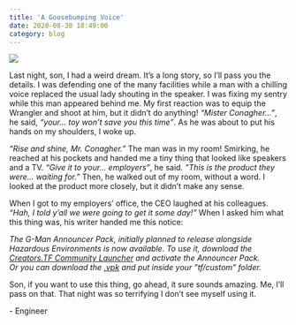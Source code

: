 ```yaml
---
title: 'A Goosebumping Voice'
date: 2020-08-30 18:49:00
category: blog
---
```


<a class="no-anim-underline" href="{{site.url}}/launcher"><img src="{{site.url}}/cdn/assets/images/blogposts/71/gmanannouncer.jpg"></a>

<p>Last night, son, I had a weird dream. It’s a long story, so I’ll pass you the details. I was defending one of the many facilities while a man with a chilling voice replaced the usual lady shouting in the speaker. I was fixing my sentry while this man appeared behind me. My first reaction was to equip the Wrangler and shoot at him, but it didn’t do anything! <i>“Mister Conagher…”</i>, he said, <i>“your… toy won’t save you this time”</i>. As he was about to put his hands on my shoulders, I woke up.</p>

<p><i>“Rise and shine, Mr. Conagher.”</i> The man was in my room! Smirking, he reached at his pockets and handed me a tiny thing that looked like speakers and a TV. <i>“Give it to your… employers”</i>, he said. <i>”This is the product they were… waiting for.”</i> Then, he walked out of my room, without a word. I looked at the product more closely, but it didn’t make any sense.</p>

<p>When I got to my employers’ office, the CEO laughed at his colleagues. <i>“Hah, I told y’all we were going to get it some day!”</i> When I asked him what this thing was, his writer handed me this notice:</p>

<p><i>The G-Man Announcer Pack, initially planned to release alongside Hazardous Environments is now available. To use it, download the <a href="{{site.url}}/launcher">Creators.TF Community Launcher</a> and activate the Announcer Pack.<br>Or you can download the <a href="https://fastdl.creators.tf/launcher/announcer/creators_tf_announcer_gman.zip" download>.vpk</a> and put inside your "tf/custom" folder.</i></p>

<p>Son, if you want to use this thing, go ahead, it sure sounds amazing. Me, I’ll pass on that. That night was so terrifying I don’t see myself using it.</p>

<p>- Engineer</p>
